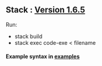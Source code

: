## Stack : [Version 1.6.5](http://docs.haskellstack.org/en/stable/install_and_upgrade)
Run:
* stack build
* stack exec code-exe < filename
        
#### Example syntax in [examples](./examples)
